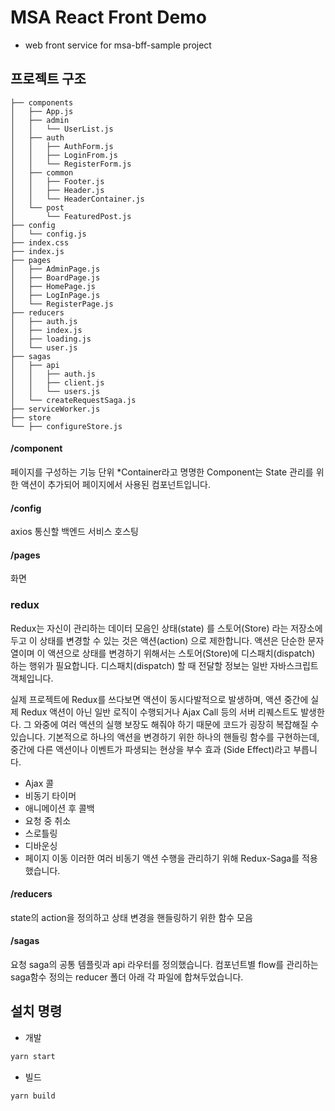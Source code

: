 # MSA React Front Demo 
- web front service for msa-bff-sample project

## 프로젝트 구조 
```
├── components
│   ├── App.js
│   ├── admin
│   │   └── UserList.js
│   ├── auth
│   │   ├── AuthForm.js
│   │   ├── LoginFrom.js
│   │   └── RegisterForm.js
│   ├── common
│   │   ├── Footer.js
│   │   ├── Header.js
│   │   └── HeaderContainer.js
│   └── post
│       └── FeaturedPost.js
├── config
│   └── config.js
├── index.css
├── index.js
├── pages
│   ├── AdminPage.js
│   ├── BoardPage.js
│   ├── HomePage.js
│   ├── LogInPage.js
│   └── RegisterPage.js
├── reducers
│   ├── auth.js
│   ├── index.js
│   ├── loading.js
│   └── user.js
├── sagas
│   ├── api
│   │   ├── auth.js
│   │   ├── client.js
│   │   └── users.js
│   └── createRequestSaga.js
├── serviceWorker.js
├── store
└── ├── configureStore.js

```



#### /component 
페이지를 구성하는 기능 단위
*Container라고 명명한 Component는 State 관리를 위한 액션이 추가되어 페이지에서 사용된 컴포넌트입니다. 

#### /config
axios 통신할 백엔드 서비스 호스팅

#### /pages
화면 

### redux

Redux는 자신이 관리하는 데이터 모음인 상태(state) 를 스토어(Store) 라는 저장소에 두고 이 상태를 변경할 수 있는 것은 액션(action) 으로 제한합니다.
액션은 단순한 문자열이며 이 액션으로 상태를 변경하기 위해서는 스토어(Store)에 디스패치(dispatch) 하는 행위가 필요합니다.
디스패치(dispatch) 할 때 전달할 정보는 일반 자바스크립트 객체입니다. 

실제 프로젝트에 Redux를 쓰다보면 액션이 동시다발적으로 발생하며, 액션 중간에 실제 Redux 액션이 아닌 일반 로직이 수행되거나 Ajax Call 등의 서버 리퀘스트도 발생한다. 그 와중에 여러 액션의 실행 보장도 해줘야 하기 때문에 코드가 굉장히 복잡해질 수 있습니다. 
기본적으로 하나의 액션을 변경하기 위한 하나의 핸들링 함수를 구현하는데, 중간에 다른 액션이나 이벤트가 파생되는 현상을 부수 효과 (Side Effect)라고 부릅니다.
- Ajax 콜
- 비동기 타이머
- 애니메이션 후 콜백
- 요청 중 취소
- 스로틀링
- 디바운싱
- 페이지 이동
이러한 여러 비동기 액션 수행을 관리하기 위해 Redux-Saga를 적용했습니다. 

#### /reducers
state의 action을 정의하고 상태 변경을 핸들링하기 위한 함수 모음

#### /sagas 
요청 saga의 공통 템플릿과 api 라우터를 정의했습니다. 
컴포넌트별 flow를 관리하는 saga함수 정의는 reducer 폴더 아래 각 파일에 합쳐두었습니다. 

## 설치 명령 
- 개발 
```bash
yarn start 
```
- 빌드
```bash
yarn build
```